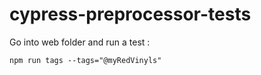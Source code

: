 # cypress-preprocessor-tests
Go into web folder and run a test :
```
npm run tags --tags="@myRedVinyls"
```